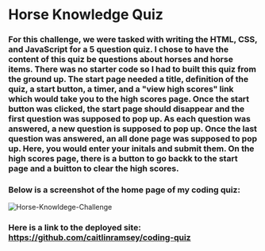 # Horse Knowledge Quiz

### For this challenge, we were tasked with writing the HTML, CSS, and JavaScript for a 5 question quiz. I chose to have the content of this quiz be questions about horses and horse items. There was no starter code so I had to built this quiz from the ground up. The start page needed a title, definition of the quiz, a start button, a timer, and a "view high scores" link which would take you to the high scores page. Once the start button was clicked, the start page should disappear and the first question was supposed to pop up. As each question was answered, a new question is supposed to pop up. Once the last question was answered, an all done page was supposed to pop up. Here, you would enter your initals and submit them. On the high scores page, there is a button to go backk to the start page and a buitton to clear the high scores.

### Below is a screenshot of the home page of my coding quiz:

![Horse-Knowldege-Challenge](https://user-images.githubusercontent.com/60635509/231897088-018eac80-6d37-4db4-9f5b-cd366ac1abb8.png)

### Here is a link to the deployed site: https://github.com/caitlinramsey/coding-quiz